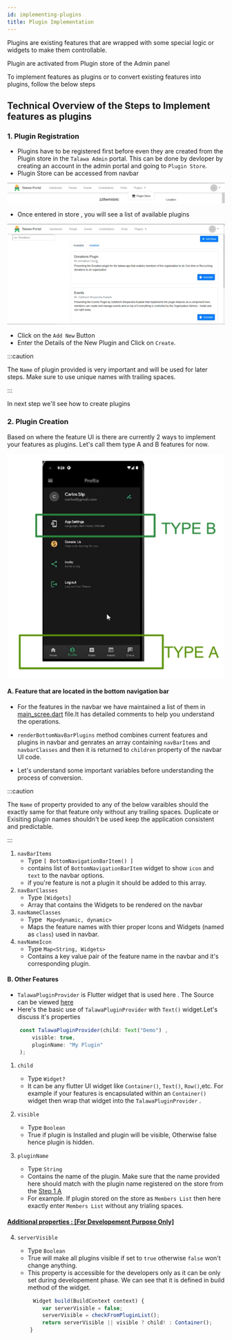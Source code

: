 ```yaml
---
id: implementing-plugins
title: Plugin Implementation
---
```


Plugins are existing features that are wrapped with some special logic or widgets to make them controllable.

Plugin are activated from Plugin store of the Admin panel

To implement features as plugins or to convert existing features into plugins, follow the below steps

## Technical Overview of the Steps to Implement features as plugins

### 1. Plugin Registration

- Plugins have to be registered first before even they are created from the Plugin store in the `Talawa Admin` portal. This can be done by devloper by creating an account in the admin portal and going to `Plugin Store`.
- Plugin Store can be accessed from navbar

![Plugin Store Option in Navbar](/img/plugin/plugin-store-navbar.PNG)

- Once entered in store , you will see a list of available plugins

![Plugin Store Sample Image](/img/plugin/store.PNG)

- Click on the `Add New` Button
- Enter the Details of the New Plugin and Click on `Create`.

:::caution

The `Name` of plugin provided is very important and will be used for later steps.
Make sure to use unique names with trailing spaces.

:::

In next step we'll see how to create plugins

### 2. Plugin Creation

Based on where the feature UI is there are currently 2 ways to implement your features as plugins. Let's call them type A and B features for now.

![Plugin Store Option in Navbar](/img/plugin/plugin-types.PNG)

#### A. Feature that are located in the bottom navigation bar

- For the features in the navbar we have maintained a list of them in [main_scree.dart](https://github.com/PalisadoesFoundation/talawa/blob/develop/lib/views/main_screen.dart) file.It has detailed comments to help you understand the operations.

- `renderBottomNavBarPlugins` method combines current features and plugins in navbar and genrates an array containing `navBarItems` and `navbarClasses` and then it is returned to `children` property of the navbar UI code.
- Let's understand some important variables before understanding the process of conversion.

:::caution

The `Name` of property provided to any of the below varaibles should the exactly same for that feature only without any trailing spaces. Duplicate or Exisiting plugin names shouldn't be used keep the application consistent and predictable.

:::

1. `navBarItems`
   - Type `[ BottomNavigationBarItem() ]`
   - contains list of `BottomNavigationBarItem` widget to show `icon` and `text` to the navbar options.
   - if you're feature is not a plugin it should be added to this array.
2. `navBarClasses`
   - Type `[Widgets]`
   - Array that contains the Widgets to be rendered on the navbar
3. `navNameClasses`
   - Type ` Map<dynamic, dynamic>`
   - Maps the feature names with thier proper Icons and Widgets (named as `class`) used in navbar.
4. `navNameIcon`
   - Type `Map<String, Widgets>`
   - Contains a key value pair of the feature name in the navbar and it's corresponding plugin.

#### B. Other Features

- `TalawaPluginProvider` is Flutter widget that is used here . The Source can be viewed [here](https://github.com/PalisadoesFoundation/talawa/blob/develop/lib/plugins/talawa_plugin_provider.dart)
- Here's the basic use of `TalawaPluginProvider` with `Text()` widget.Let's discuss it's properties

```js
    const TalawaPluginProvider(child: Text("Demo") ,
        visible: true,
        pluginName: "My Plugin"
    );
```

1. `child`

   - Type `Widget?`
   - It can be any flutter UI widget like `Container()`, `Text()`, `Row()`,etc. For example if your features is encapsulated within an `Container()` widget then wrap that widget into the `TalawaPluginProvider` .

2. `visible`

   - Type `Boolean`
   - True if plugin is Installed and plugin will be visible, Otherwise false hence plugin is hidden.

3. `pluginName`
   - Type `String`
   - Contains the name of the plugin. Make sure that the name provided here should match with the plugin name registered on the store from the
     [Step 1 A ](#a-feature-that-are-located-in-the-bottom-navigation-bar)
   - For example. If plugin stored on the store as `Members List` then here exactly enter `Members List` without any trialing spaces.

<u>

#### Additional properties : [For Developement Purpose Only]

</u>

4. `serverVisible`

   - Type `Boolean`
   - True will make all plugins visible if set to `true` otherwise `false` won't change anything.
   - This property is accessible for the developers only as it can be only set during developement phase. We can see that it is defined in build method of the widget.

   ```js
        Widget build(BuildContext context) {
           var serverVisible = false;
           serverVisible = checkFromPluginList();
           return serverVisible || visible ? child! : Container();
       }
   ```
